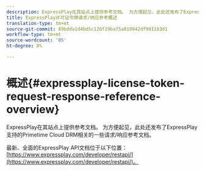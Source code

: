 ```yaml
---
description: ExpressPlay在其站点上提供参考文档。 为方便起见，此处还发布了ExpressPlay支持的Primetime Cloud DRM相关的一些请求/响应参考文档。
title: ExpressPlay许可证令牌请求/响应参考概述
translation-type: tm+mt
source-git-commit: 89bdda1d4bd5c126f19ba75a819942df901183d1
workflow-type: tm+mt
source-wordcount: '85'
ht-degree: 0%

---
```



# 概述{#expressplay-license-token-request-response-reference-overview}

ExpressPlay在其站点上提供参考文档。 为方便起见，此处还发布了ExpressPlay支持的Primetime Cloud DRM相关的一些请求/响应参考文档。

最新、全面的ExpressPlay API文档位于以下位置：[https://www.expressplay.com/developer/restapi/](https://www.expressplay.com/developer/restapi/)。